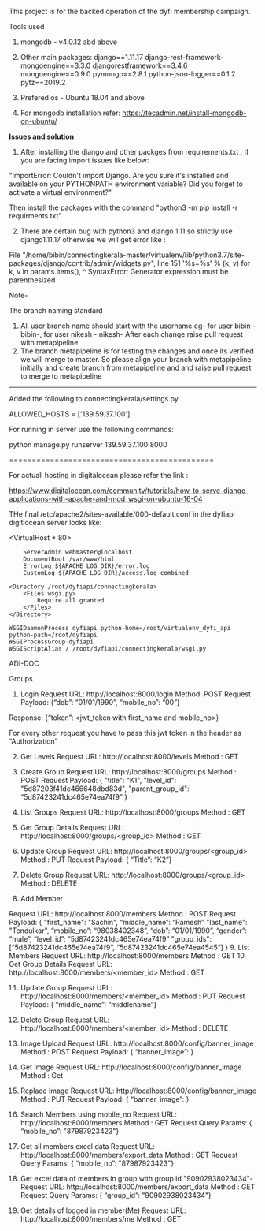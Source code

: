 This project is for the backed operation of the dyfi membership campaign.

Tools used

1. mongodb - v4.0.12 abd above
2. Other main packages:
    django==1.11.17
    django-rest-framework-mongoengine==3.3.0
    djangorestframework==3.4.6
    mongoengine==0.9.0
    pymongo==2.8.1
    python-json-logger==0.1.2
    pytz==2019.2
3. Prefered os - Ubuntu 18.04 and above

4. For mongodb installation refer:
   https://tecadmin.net/install-mongodb-on-ubuntu/



**Issues and solution**
1. After installing the django and other packges from requirements.txt , if you are facing import issues like below:

"ImportError: Couldn't import Django. Are you sure it's installed and available on your PYTHONPATH environment variable? Did you forget to activate a virtual environment?"

Then install the packages with the command "python3 -m pip install -r requirments.txt"

2. There are certain bug with python3 and django 1.11 so strictly use django1.11.17
  otherwise we will get error like :

  File "/home/bibin/connectingkerala-master/virtualenv/lib/python3.7/site-packages/django/contrib/admin/widgets.py", line 151
    '%s=%s' % (k, v) for k, v in params.items(),
    ^
SyntaxError: Generator expression must be parenthesized


Note- 

The branch naming standard

1. All user branch name should start with the username eg- for user bibin - bibin-<AnyIdetifier>, for user nikesh - nikesh-<AnyIdetifier>
   After each change raise pull request with metapipeline
2. The branch metapipeline is for testing the changes and once its verified we will merge to master.
   So please align your branch with metapipeline initially and create branch from metapipeline and and raise pull request to merge to metapipeline
------------

Added the following to connectingkerala/settings.py

ALLOWED_HOSTS = ['139.59.37.100']


For running in server use the following commands:

python manage.py runserver 139.59.37.100:8000

=============================================


For actuall hosting in digitalocean please refer the link :

https://www.digitalocean.com/community/tutorials/how-to-serve-django-applications-with-apache-and-mod_wsgi-on-ubuntu-16-04

THe final /etc/apache2/sites-available/000-default.conf in the dyfiapi digitlocean server looks like:



<VirtualHost *:80>

        ServerAdmin webmaster@localhost
        DocumentRoot /var/www/html
        ErrorLog ${APACHE_LOG_DIR}/error.log
        CustomLog ${APACHE_LOG_DIR}/access.log combined

    <Directory /root/dyfiapi/connectingkerala>
        <Files wsgi.py>
            Require all granted
        </Files>
    </Directory>

    WSGIDaemonProcess dyfiapi python-home=/root/virtualenv_dyfi_api python-path=/root/dyfiapi
    WSGIProcessGroup dyfiapi
    WSGIScriptAlias / /root/dyfiapi/connectingkerala/wsgi.py
</VirtualHost>


ADI-DOC

Groups
1.	Login
Request URL: http://localhost:8000/login
Method: POST
Request Payload: {“dob”: “01/01/1990”, “mobile_no”: “00”}

Response: {“token”: <jwt_token with first_name and mobile_no>}


For every other request you have to pass this jwt token in the header as “Authorization”

2.	Get Levels
Request URL: http://localhost:8000/levels
Method : GET

3.	Create Group
Request URL: http://localhost:8000/groups
Method : POST
Request Payload: 
	{
		"title": "K1",
		"level_id": "5d87203f41dc466648dbd83d",
		"parent_group_id": “5d87423241dc465e74ea74f9”
	}
4.	List Groups
Request URL: http://localhost:8000/groups
Method : GET
5.	Get Group Details
Request URL: http://localhost:8000/groups/<group_id>
Method : GET

6.	Update Group
Request URL: http://localhost:8000/groups/<group_id>
Method : PUT
Request Payload: { “Title”: “K2”}

7.	Delete Group
Request URL: http://localhost:8000/groups/<group_id>
Method : DELETE

8.	Add Member

Request URL: http://localhost:8000/members
Method : POST
Request Payload: 
	{
		"first_name": "Sachin",
		“middle_name”: “Ramesh”
		"last_name": "Tendulkar",
		“mobile_no”: “98038402348”,
		“dob”: “01/01/1990”,
		“gender”: “male”,
“level_id”: “5d87423241dc465e74ea74f9”
		"group_ids": [“5d87423241dc465e74ea74f9”, “5d87423241dc465e74ea4545”]
	}
9.	List Members
Request URL: http://localhost:8000/members
Method : GET
10.	Get Group Details
Request URL: http://localhost:8000/members/<member_id>
Method : GET

11.	Update Group
Request URL: http://localhost:8000/members/<member_id>
Method : PUT
Request Payload: { “middle_name”: “middlename”}

12.	Delete Group
Request URL: http://localhost:8000/members/<member_id>
Method : DELETE


13.	Image Upload
Request URL: http://localhost:8000/config/banner_image
Method : POST
Request Payload: { “banner_image”: <bas64image data>}
	
14.	Get Image
Request URL: http://localhost:8000/config/banner_image
Method : Get
	
15.	Replace Image
Request URL: http://localhost:8000/config/banner_image
Method : PUT
Request Payload: { “banner_image”: <bas64image data>}
	
16.	Search Members using mobile_no
Request URL: http://localhost:8000/members
Method : GET
Request Query Params: { “mobile_no”: "87987923423"}

17.	Get all members excel data
Request URL: http://localhost:8000/members/export_data
Method : GET
Request Query Params: { “mobile_no”: "87987923423"}

18.	Get excel data of members in group with group id "90902938023434"-
Request URL: http://localhost:8000/members/export_data
Method : GET
Request Query Params: { “group_id”: "90902938023434"}

19.	Get details of logged in member(Me)
Request URL: http://localhost:8000/members/me
Method : GET


